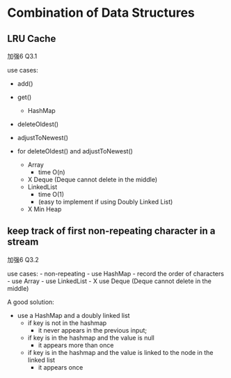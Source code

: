 <extoc></extoc>

# Combination of Data Structures

## LRU Cache

加强6 Q3.1

use cases:

- add()
- get()
    - HashMap
- deleteOldest()
- adjustToNewest()

- for deleteOldest() and adjustToNewest()
    - Array
        - time O(n)
    - X Deque (Deque cannot delete in the middle)
    - LinkedList
        - time O(1)
        - (easy to implement if using Doubly Linked List)
    - X Min Heap

## keep track of first non-repeating character in a stream

加强6 Q3.2

use cases:
    - non-repeating
        - use HashMap
    - record the order of characters
        - use Array
        - use LinkedList
        - X use Deque (Deque cannot delete in the middle)


A good solution:

- use a HashMap and a doubly linked list
    - if key is not in the hashmap
        - it never appears in the previous input;
    - if key is in the hashmap and the value is null
        - it appears more than once
    - if key is in the hashmap and the value is linked to the node in the linked list
        - it appears once











